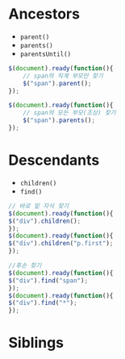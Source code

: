 # Ancestors


-   `parent()`
-   `parents()`
-   `parentsUntil()`


```js
$(document).ready(function(){  
	// span의 직계 부모만 찾기
	$("span").parent();  
});
```
```js
$(document).ready(function(){  
	// span의 모든 부모(조상) 찾기
	$("span").parents();  
});
```

# Descendants

-   `children()`
-   `find()`

```js
// 바로 밑 자식 찾기
$(document).ready(function(){  
$("div").children();  
});
$(document).ready(function(){  
$("div").children("p.first");  
});
```
```js
//후손 찾기
$(document).ready(function(){  
$("div").find("span");  
});
$(document).ready(function(){  
$("div").find("*");  
});
```
# Siblings

<!--stackedit_data:
eyJoaXN0b3J5IjpbMTc4NDg3MDAwOF19
-->